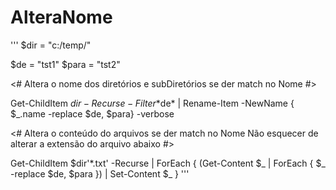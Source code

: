 # AlteraNome
'''
$dir = "c:/temp/"

$de = "tst1"
$para = "tst2"


<#
   Altera o nome dos diretórios e subDiretórios se der match no Nome
#>

Get-ChildItem $dir -Recurse -Filter *$de* | Rename-Item -NewName { $_.name -replace $de, $para} -verbose



<#
   Altera o conteúdo do arquivos se der match no Nome 
   Não esquecer de alterar a extensão do arquivo abaixo
#>

Get-ChildItem $dir'*.txt' -Recurse | ForEach {
     (Get-Content $_ | ForEach  { $_ -replace $de, $para }) |
     Set-Content $_
}
'''
